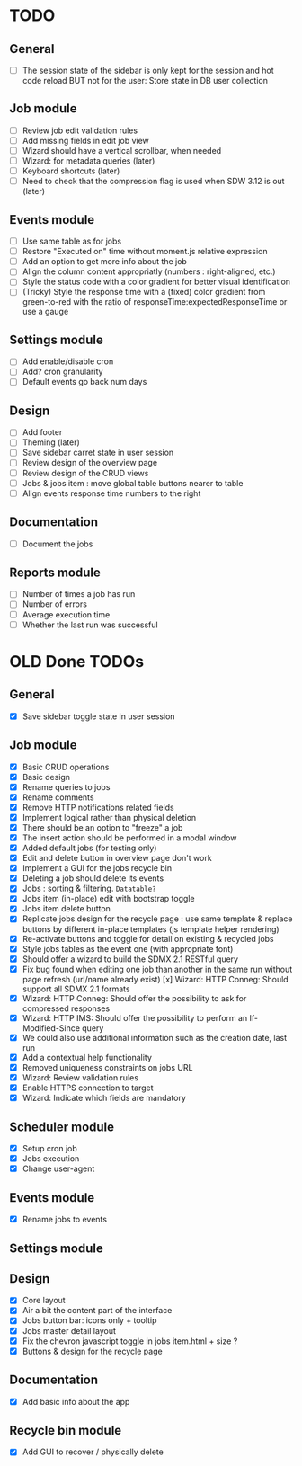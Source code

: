 # TODO

## General
- [ ] The session state of the sidebar is only kept for the session and hot code reload BUT not for the user: Store state in DB user collection

## Job module
- [ ] Review job edit validation rules
- [ ] Add missing fields in edit job view
- [ ] Wizard should have a vertical scrollbar, when needed
- [ ] Wizard: for metadata queries (later)
- [ ] Keyboard shortcuts (later)
- [ ] Need to check that the compression flag is used when SDW 3.12 is out (later)

## Events module
- [ ] Use same table as for jobs
- [ ] Restore "Executed on" time without moment.js relative expression
- [ ] Add an option to get more info about the job
- [ ] Align the column content appropriatly (numbers : right-aligned, etc.)
- [ ] Style the status code with a color gradient for better visual identification
- [ ] (Tricky) Style the response time with a (fixed) color gradient from green-to-red with the ratio of responseTime:expectedResponseTime or use a gauge

## Settings module
- [ ] Add enable/disable cron
- [ ] Add? cron granularity
- [ ] Default events go back num days

## Design
- [ ] Add footer
- [ ] Theming (later)
- [ ] Save sidebar carret state in user session
- [ ] Review design of the overview page
- [ ] Review design of the CRUD views
- [ ] Jobs & jobs item : move global table buttons nearer to table
- [ ] Align events response time numbers to the right

## Documentation
- [ ] Document the jobs

## Reports module
- [ ] Number of times a job has run
- [ ] Number of errors
- [ ] Average execution time
- [ ] Whether the last run was successful

# OLD Done TODOs

## General
- [x] Save sidebar toggle state in user session

## Job module
- [x] Basic CRUD operations
- [x] Basic design
- [x] Rename queries to jobs
- [x] Rename comments
- [x] Remove HTTP notifications related fields
- [x] Implement logical rather than physical deletion
- [x] There should be an option to "freeze" a job
- [x] The insert action should be performed in a modal window
- [x] Added default jobs (for testing only)
- [x] Edit and delete button in overview page don't work
- [x] Implement a GUI for the jobs recycle bin
- [x] Deleting a job should delete its events
- [x] Jobs : sorting & filtering. ```Datatable?```
- [x] Jobs item (in-place) edit with bootstrap toggle
- [x] Jobs item delete button
- [x] Replicate jobs design for the recycle page : use same template & replace buttons by different in-place templates (js template helper rendering)
- [x] Re-activate buttons and toggle for detail on existing & recycled jobs
- [x] Style jobs tables as the event one (with appropriate font)
- [x] Should offer a wizard to build the SDMX 2.1 RESTful query
- [x] Fix bug found when editing one job than another in the same run without page refresh (url/name already exist)
[x] Wizard: HTTP Conneg: Should support all SDMX 2.1 formats
- [x] Wizard: HTTP Conneg: Should offer the possibility to ask for compressed responses
- [x] Wizard: HTTP IMS: Should offer the possibility to perform an If-Modified-Since query
- [x] We could also use additional information such as the creation date, last run
- [x] Add a contextual help functionality
- [x] Removed uniqueness constraints on jobs URL
- [x] Wizard: Review validation rules
- [x] Enable HTTPS connection to target
- [x] Wizard: Indicate which fields are mandatory

## Scheduler module
- [x] Setup cron job
- [x] Jobs execution
- [x] Change user-agent

## Events module
- [x] Rename jobs to events

## Settings module

## Design
- [x] Core layout
- [x] Air a bit the content part of the interface
- [x] Jobs button bar: icons only + tooltip
- [x] Jobs master detail layout
- [x] Fix the chevron javascript toggle in jobs item.html + size ?
- [x] Buttons & design for the recycle page

## Documentation
- [x] Add basic info about the app

## Recycle bin module
- [x] Add GUI to recover / physically delete
